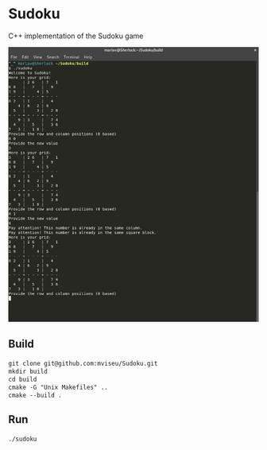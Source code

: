 # Sudoku
C++ implementation of the Sudoku game

![alt tag](https://raw.githubusercontent.com/mviseu/Sudoku/master/screenshots/Sudoku.png)

## Build
```
git clone git@github.com:mviseu/Sudoku.git
mkdir build
cd build
cmake -G "Unix Makefiles" ..
cmake --build .
```

## Run
```
./sudoku
```
